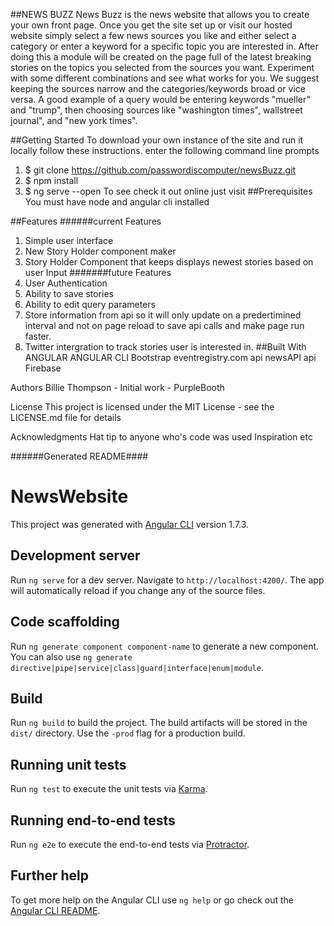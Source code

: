 ##NEWS BUZZ
News Buzz is the news website that allows you to create your own front page. Once you get the site set up or visit our hosted website simply select a few news sources you like and either select a category or enter a keyword for a specific topic you are interested in. After doing this a module will be created on the page full of the latest breaking stories on the topics you selected from the sources you want. Experiment with some different combinations and see what works for you. We suggest  keeping the sources narrow and the categories/keywords broad or vice versa. A good example of a query would be entering keywords "mueller" and "trump", then choosing sources like "washington times", wallstreet journal", and "new york times".

##Getting Started
To download your own instance of the site and run it locally follow these instructions.
enter the following command line prompts
  1. $ git clone https://github.com/passwordiscomputer/newsBuzz.git
  2. $ npm install
  3. $ ng serve --open
To see check it out online just visit
##Prerequisites
You must have node and angular cli installed

##Features
######current Features
  1. Simple user interface
  2. New Story Holder component maker
  3. Story Holder Component that keeps displays newest stories based on user Input
#######future Features
  1. User Authentication
  2. Ability to save stories
  3. Ability to edit query parameters
  4. Store information from api so it will only update on a predertimined interval and not on page reload to save api calls and make page run faster.
  5. Twitter intergration to track stories user is interested in.
##Built With
ANGULAR
ANGULAR CLI
Bootstrap
eventregistry.com api
newsAPI api
Firebase





Authors
Billie Thompson - Initial work - PurpleBooth


License
This project is licensed under the MIT License - see the LICENSE.md file for details

Acknowledgments
Hat tip to anyone who's code was used
Inspiration
etc

######Generated README####
# NewsWebsite

This project was generated with [Angular CLI](https://github.com/angular/angular-cli) version 1.7.3.

## Development server

Run `ng serve` for a dev server. Navigate to `http://localhost:4200/`. The app will automatically reload if you change any of the source files.

## Code scaffolding

Run `ng generate component component-name` to generate a new component. You can also use `ng generate directive|pipe|service|class|guard|interface|enum|module`.

## Build

Run `ng build` to build the project. The build artifacts will be stored in the `dist/` directory. Use the `-prod` flag for a production build.

## Running unit tests

Run `ng test` to execute the unit tests via [Karma](https://karma-runner.github.io).

## Running end-to-end tests

Run `ng e2e` to execute the end-to-end tests via [Protractor](http://www.protractortest.org/).

## Further help

To get more help on the Angular CLI use `ng help` or go check out the [Angular CLI README](https://github.com/angular/angular-cli/blob/master/README.md).
